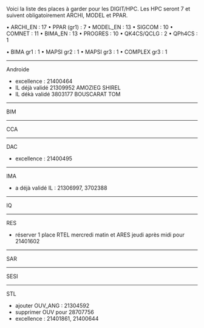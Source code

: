 Voici la liste des places à garder pour les DIGIT/HPC. Les HPC seront 7 et suivent obligatoirement ARCHI, MODEL et PPAR.

• ARCHI_EN : 17
• PPAR (gr1) : 7
• MODEL_EN : 13
• SIGCOM : 10
• COMNET : 11
• BIMA_EN : 13
• PROGRES : 10
• QK4CS/QCLG : 2
• QPh4CS : 1

• BIMA gr1 : 1
• MAPSI gr2 : 1
• MAPSI gr3 : 1
• COMPLEX gr3 : 1


---
Androide

- excellence : 21400464
- IL déjà validé 21309952 AMOZIEG SHIREL
- IL dékà validé 3803177 BOUSCARAT TOM


---
BIM


---
CCA


---
DAC

- excellence : 21400495

---
IMA

- a déjà validé IL : 21306997, 3702388


---
IQ


---
RES

- réserver 1 place RTEL mercredi matin et ARES jeudi après midi pour 21401602

---
SAR



---
SESI


---
STL

- ajouter OUV_ANG : 21304592
- supprimer OUV pour 28707756
- excellence :  21401861, 21400644
